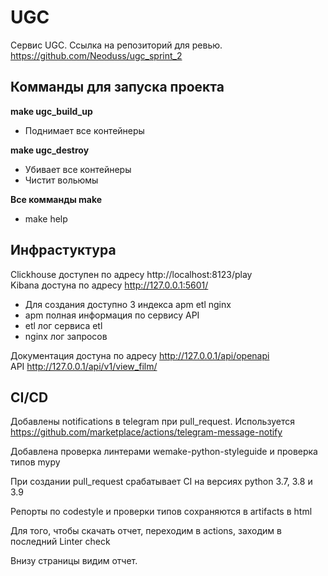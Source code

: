 # UGC
Сервис UGC. 
Ссылка на репозиторий для ревью.  
https://github.com/Neoduss/ugc_sprint_2

Комманды для запуска проекта
-

**make ugc_build_up**
- Поднимает все контейнеры
 
**make ugc_destroy**
- Убивает все контейнеры
- Чистит вольюмы

**Все комманды make**
- make help

Инфрастуктура
-

Clickhouse доступен по адресу http://localhost:8123/play  
Kibana достуна по адресу http://127.0.0.1:5601/  
- Для создания доступно 3 индекса apm etl nginx   
- apm полная информация по сервису API
- etl лог сервиса etl
- nginx лог запросов

Документация достуна по адресу http://127.0.0.1/api/openapi  
API http://127.0.0.1/api/v1/view_film/  

CI/CD
-
Добавлены notifications в telegram при pull_request. 
Используется https://github.com/marketplace/actions/telegram-message-notify

Добавлена проверка линтерами wemake-python-styleguide и проверка типов mypy

При создании pull_request срабатывает CI на версиях python 3.7, 3.8 и 3.9

Репорты по codestyle и проверки типов сохраняются в artifacts в html

Для того, чтобы скачать отчет, переходим в actions, заходим в последний Linter check

Внизу страницы видим отчет.
